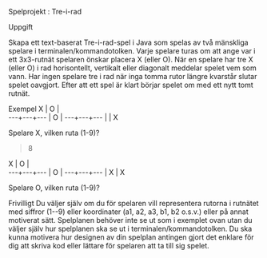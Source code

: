 Spelprojekt : Tre-i-rad

Uppgift

Skapa ett text-baserat Tre-i-rad-spel i Java som spelas av två mänskliga spelare i terminalen/kommandotolken. Varje spelare turas om att ange var i ett 3x3-rutnät spelaren önskar placera X (eller O). När en spelare har tre X (eller O) i rad horisontellt, vertikalt eller diagonalt meddelar spelet vem som vann. Har ingen spelare tre i rad när inga tomma rutor längre kvarstår slutar spelet oavgjort. Efter att ett spel är klart börjar spelet om med ett nytt tomt rutnät.

Exempel
 X | O |  
---+---+---
   | O |
---+---+---
   |   | X 

Spelare X, vilken ruta (1-9)?
> 8

 X | O |  
---+---+---
   | O |
---+---+---
   | X | X 

Spelare O, vilken ruta (1-9)?   
>
Frivilligt
Du väljer själv om du för spelaren vill representera rutorna i rutnätet med siffror (1--9) eller koordinater (a1, a2, a3, b1, b2 o.s.v.) eller på annat motiverat sätt.
Spelplanen behöver inte se ut som i exemplet ovan utan du väljer själv hur spelplanen ska se ut i terminalen/kommandotolken. Du ska kunna motivera hur designen av din spelplan antingen gjort det enklare för dig att skriva kod eller lättare för spelaren att ta till sig spelet.

